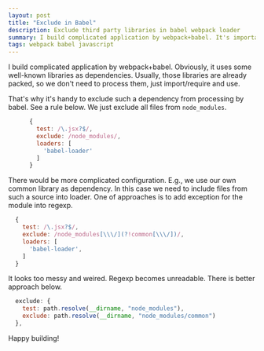 ```yaml
---
layout: post
title: "Exclude in Babel"
description: Exclude third party libraries in babel webpack loader
summary: I build complicated application by webpack+babel. It's important to exclude third party libraries loaded from node_modules.
tags: webpack babel javascript
---
```


I build complicated application by webpack+babel.
Obviously, it uses some well-known libraries as dependencies.
Usually, those libraries are already packed, so we don't need to process them,
just import/require and use.

That's why it's handy to exclude such a dependency from processing by babel.
See a rule below. We just exclude all files from `node_modules`.

```javascript
      {
        test: /\.jsx?$/,
        exclude: /node_modules/,
        loaders: [
          'babel-loader'
        ]
      }
```

There would be more complicated configuration. E.g., we use our own common library as dependency.
In this case we need to include files from such a source into loader.
One of approaches is to add exception for the module into regexp.

```javascript
  {
    test: /\.jsx?$/,
    exclude: /node_modules[\\\/](?!common[\\\/])/,
    loaders: [
      'babel-loader',
    ]
  }
```

It looks too messy and weired. Regexp becomes unreadable.
There is better approach below.

```javascript
  exclude: {
    test: path.resolve(__dirname, "node_modules"),
    exclude: path.resolve(__dirname, "node_modules/common")
  },
```

Happy building!